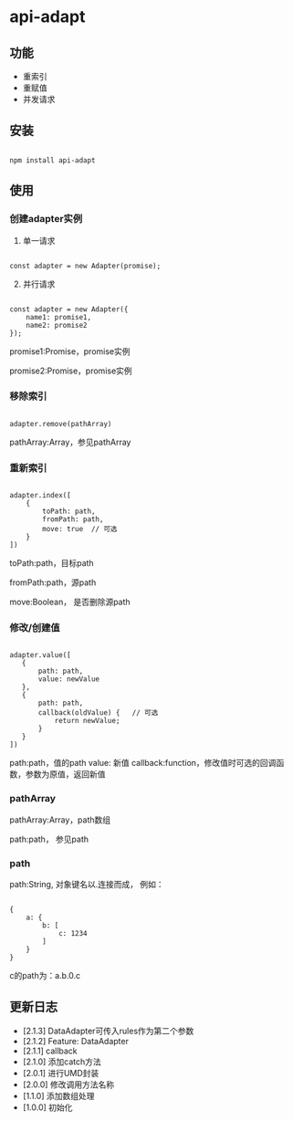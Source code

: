 # api-adapt

## 功能
* 重索引
* 重赋值
* 并发请求

## 安装
<pre><code>
npm install api-adapt
</code></pre>


## 使用
### 创建adapter实例

1. 单一请求

<pre><code>
const adapter = new Adapter(promise);
</code></pre>
2. 并行请求

<pre><code>
const adapter = new Adapter({
    name1: promise1,
    name2: promise2
});
</code></pre>

promise1:Promise，promise实例

promise2:Promise，promise实例

### 移除索引
<pre><code>
adapter.remove(pathArray)
</code></pre>
pathArray:Array，参见pathArray

### 重新索引
<pre><code>
adapter.index([
    {
        toPath: path,
        fromPath: path,
        move: true  // 可选
    }
])
</code></pre>

toPath:path，目标path

fromPath:path，源path

move:Boolean， 是否删除源path

### 修改/创建值
<pre><code>
adapter.value([
   {
       path: path,
       value: newValue
   },
   {
       path: path,
       callback(oldValue) {   // 可选
           return newValue;
       }
   }
])
</code></pre>

path:path，值的path
value: 新值
callback:function，修改值时可选的回调函数，参数为原值，返回新值

### pathArray
pathArray:Array，path数组

path:path， 参见path

### path
path:String, 对象键名以.连接而成， 例如：
<pre><code>
{
    a: {
        b: [
            c: 1234
        ]
    }
}
</code></pre>
c的path为：a.b.0.c

## 更新日志
* [2.1.3] DataAdapter可传入rules作为第二个参数
* [2.1.2] Feature: DataAdapter
* [2.1.1] callback
* [2.1.0] 添加catch方法
* [2.0.1] 进行UMD封装
* [2.0.0] 修改调用方法名称
* [1.1.0] 添加数组处理
* [1.0.0] 初始化